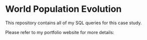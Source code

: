 # World Population Evolution

This repository contains all of my SQL queries for this case study.

Please refer to my portfolio website for more details:
